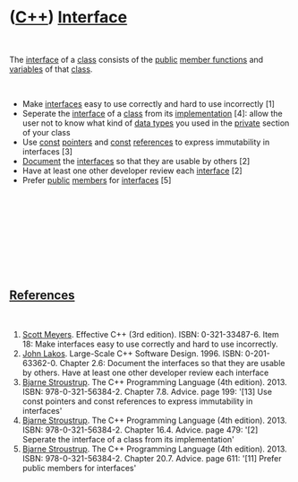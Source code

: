 



 

 

 

 

 

([C++](Cpp.htm)) [Interface](CppInterface.htm)
==============================================

 

The [interface](CppInterface.htm) of a [class](CppClass.htm) consists of
the [public](CppPublic.htm) [member functions](CppMemberFunction.htm)
and [variables](CppVariable.htm) of that [class](CppClass.htm).

 

-   Make [interfaces](CppInterface.htm) easy to use correctly and hard
    to use incorrectly \[1\]
-   Seperate the [interface](CppInterface.htm) of a
    [class](CppClass.htm) from its
    [implementation](CppImplementation.htm) \[4\]: allow the user not to
    know what kind of [data types](CppDataType.htm) you used in the
    [private](CppPrivate.htm) section of your class
-   Use [const](CppConst.htm) [pointers](CppPointer.htm) and
    [const](CppConst.htm) [references](CppReference.htm) to express
    immutability in interfaces \[3\]
-   [Document](CppDocumentation.htm) the [interfaces](CppInterface.htm)
    so that they are usable by others \[2\]
-   Have at least one other developer review each
    [interface](CppInterface.htm) \[2\]
-   Prefer [public](CppPublic.htm) [members](CppMember.htm) for
    [interfaces](CppInterface.htm) \[5\]

 

 

 

 

 

[References](CppReferences.htm)
-------------------------------

 

1.  [Scott Meyers](CppScottMeyers.htm). Effective C++ (3rd edition).
    ISBN: 0-321-33487-6. Item 18: Make interfaces easy to use correctly
    and hard to use incorrectly.
2.  [John Lakos](CppJohnLakos.htm). Large-Scale C++ Software Design.
    1996. ISBN: 0-201-63362-0. Chapter 2.6: Document the interfaces so
    that they are usable by others. Have at least one other developer
    review each interface
3.  [Bjarne Stroustrup](CppBjarneStroustrup.htm). The C++ Programming
    Language (4th edition). 2013. ISBN: 978-0-321-56384-2. Chapter 7.8.
    Advice. page 199: '\[13\] Use const pointers and const references to
    express immutability in interfaces'
4.  [Bjarne Stroustrup](CppBjarneStroustrup.htm). The C++ Programming
    Language (4th edition). 2013. ISBN: 978-0-321-56384-2. Chapter 16.4.
    Advice. page 479: '\[2\] Seperate the interface of a class from its
    implementation'
5.  [Bjarne Stroustrup](CppBjarneStroustrup.htm). The C++ Programming
    Language (4th edition). 2013. ISBN: 978-0-321-56384-2. Chapter 20.7.
    Advice. page 611: '\[11\] Prefer public members for interfaces'

 

 

 

 

 





 




